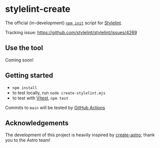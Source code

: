 # stylelint-create

The official (in-development) [`npm init`](https://docs.npmjs.com/cli/v9/commands/npm-init) script for [Stylelint](https://github.com/stylelint/stylelint).

Tracking issue: https://github.com/stylelint/stylelint/issues/4269

## Use the tool

Coming soon!

## Getting started

- `npm install`
- to test locally, run `node create-stylelint.mjs`
- to test with [Vitest](https://vitest.dev/), `npm test`

Commits to `main` will be tested by [GitHub Actions](https://github.com/stylelint/create-stylelint/actions)

## Acknowledgements

The development of this project is heavily inspired by [create-astro](https://github.com/withastro/astro/blob/main/packages/create-astro); thank you to the Astro team!
